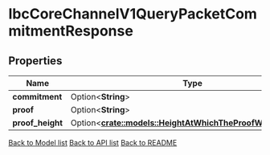 # IbcCoreChannelV1QueryPacketCommitmentResponse

## Properties

Name | Type | Description | Notes
------------ | ------------- | ------------- | -------------
**commitment** | Option<**String**> |  | [optional]
**proof** | Option<**String**> |  | [optional]
**proof_height** | Option<[**crate::models::HeightAtWhichTheProofWasRetrieved**](height_at_which_the_proof_was_retrieved.md)> |  | [optional]

[Back to Model list](../README.md#documentation-for-models) [Back to API list](../README.md#documentation-for-api-endpoints) [Back to README](../README.md)


